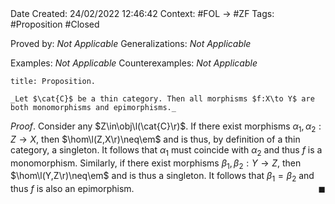 <br />
<br />

Date Created: 24/02/2022 12:46:42
Context: #FOL $\to$ #ZF
Tags: #Proposition #Closed 

Proved by: _Not Applicable_
Generalizations: _Not Applicable_

Examples: _Not Applicable_
Counterexamples: _Not Applicable_

``` ad-Proposition
title: Proposition.

_Let $\cat{C}$ be a thin category. Then all morphisms $f:X\to Y$ are both monomorphisms and epimorphisms._

```

_Proof_. Consider any $Z\in\obj\l(\cat{C}\r)$. If there exist morphisms $\alpha_1,\alpha_2:Z\to X$, then $\hom\l(Z,X\r)\neq\em$ and is thus, by definition of a thin category, a singleton. It follows that $\alpha_1$ must coincide with $\alpha_2$ and thus $f$ is a monomorphism. Similarly, if there exist morphisms $\beta_1,\beta_2:Y\to Z$, then $\hom\l(Y,Z\r)\neq\em$ and is thus a singleton. It follows that $\beta_1=\beta_2$ and thus $f$ is also an epimorphism.<span style="float:right;">$\blacksquare$</span>
